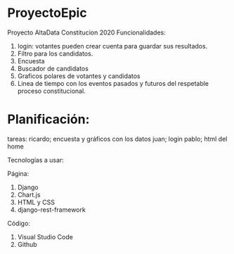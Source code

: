 # ProyectoEpic
Proyecto AltaData Constitucion 2020
Funcionalidades:
1) login: votantes pueden crear cuenta para guardar sus resultados.
2) Filtro para los candidatos.
3) Encuesta
4) Buscador de candidatos
5) Graficos polares de votantes y candidatos
6) Linea de tiempo con los eventos pasados y futuros del respetable proceso constitucional.

# Planificación:
tareas:
 ricardo; encuesta y gráficos con los datos
 juan; login
 pablo; html del home


Tecnologías a usar:

Página:
1) Django
2) Chart.js
3) HTML y CSS
4) django-rest-framework

Código:
1) Visual Studio Code
2) Github

